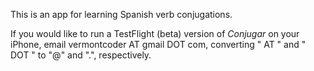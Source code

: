 This is an app for learning Spanish verb conjugations.

If you would like to run a TestFlight (beta) version of *Conjugar* on your iPhone, email vermontcoder AT gmail DOT com, converting " AT " and " DOT " to "@" and ".", respectively.
